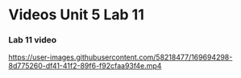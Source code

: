 # Videos Unit 5 Lab 11

### Lab 11 video

https://user-images.githubusercontent.com/58218477/169694298-8d775260-df41-41f2-89f6-f92cfaa93f4e.mp4
